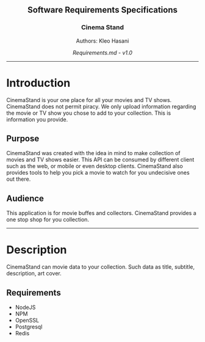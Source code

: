 <div style="text-align: center;">
<h2>Software Requirements Specifications</h2>
<h3>Cinema Stand</h3>
<p>Authors: Kleo Hasani</p>
<i>Requirements.md - v1.0</i>
</div>

---

# Introduction

CinemaStand is your one place for all your movies and TV shows. CinemaStand does not permit piracy. We only upload information regarding the movie or TV show you chose to add to your collection. This is information you provide.

## Purpose

CinemaStand was created with the idea in mind to make collection of movies and TV shows easier. This API can be consumed by different client such as the web, or mobile or even desktop clients. CinemaStand also provides tools to help you pick a movie to watch for you undecisive ones out there.

## Audience

This application is for movie buffes and collectors. CinemaStand provides a one stop shop for you collection.

---

# Description

CinemaStand can movie data to your collection. Such data as title, subtitle, description, art cover.

## Requirements

- NodeJS
- NPM
- OpenSSL
- Postgresql
- Redis
